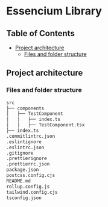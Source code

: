 # Essencium Library

## Table of Contents

- [Project architecture](#project-architecture)
  - [Files and folder structure](#files-and-folder-structure)

## Project architecture

### Files and folder structure

```bash
src
├── components
│   ├── TestComponent
│   │   ├── index.ts
│   │   ├── TestComponent.tsx
├── index.ts
.commitlintrc.json
.eslintignore
.eslintrc.json
.gitignore
.prettierignore
.prettierrc.json
package.json
postcss.config.cjs
README.md
rollup.config.js
tailwind.config.cjs
tsconfig.json
```
